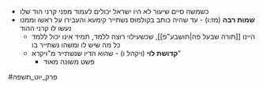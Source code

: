 * כשמשה סיים שיעור לא היו ישראל יכולים לעמוד מפני קרני הוד שלו
* **שמות רבה** (מז:ו) \- עד שהיה כותב בקולמוס נשתייר קימעא והעבירו על ראשו וממנו נעשו לו קרני ההוד
	* היינו [[תורה שבעל פה|תושבע"פ]], שכשעילוי רוצה ללמד, תמיד אינו יכול ללמד כל מה שיש לו ומשהו נשתייר בו
	* **קדושת לוי** (ויקהל ו) \- שהוא הדיו שנשתייר מ"ויקרא"
		* פשט משונה מאוד

#פרק_יוט_תשפה